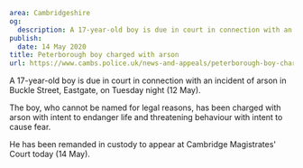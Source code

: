 ```yaml
area: Cambridgeshire
og:
  description: A 17-year-old boy is due in court in connection with an incident of arson in Buckle Street, Eastgate, on Tuesday night (12 May).
publish:
  date: 14 May 2020
title: Peterborough boy charged with arson
url: https://www.cambs.police.uk/news-and-appeals/peterborough-boy-charged-with-arson
```

A 17-year-old boy is due in court in connection with an incident of arson in Buckle Street, Eastgate, on Tuesday night (12 May).

The boy, who cannot be named for legal reasons, has been charged with arson with intent to endanger life and threatening behaviour with intent to cause fear.

He has been remanded in custody to appear at Cambridge Magistrates' Court today (14 May).
